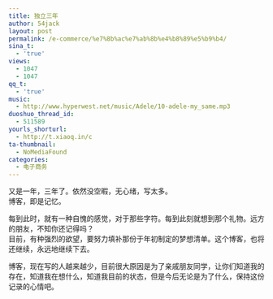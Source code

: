 ```yaml
---
title: 独立三年
author: 54jack
layout: post
permalink: /e-commerce/%e7%8b%ac%e7%ab%8b%e4%b8%89%e5%b9%b4/
sina_t:
  - 'true'
views:
  - 1047
  - 1047
qq_t:
  - 'true'
music:
  - http://www.hyperwest.net/music/Adele/10-adele-my_same.mp3
duoshuo_thread_id:
  - 511589
yourls_shorturl:
  - http://t.xiaoq.in/c
ta-thumbnail:
  - NoMediaFound
categories:
  - 电子商务
---
```

又是一年，三年了。依然没空暇，无心绪，写太多。  
博客，即是记忆。

每到此时，就有一种自愧的感觉，对于那些字符。每到此刻就想到那个礼物。远方的朋友，不知你还记得吗？  
目前，有种强烈的欲望，要努力填补那份于年初制定的梦想清单。这个博客，也将还继续，永远地继续下去。

博客，现在写的人越来越少，目前很大原因是为了亲戚朋友同学，让你们知道我的存在，知道我在想什么，知道我目前的状态，但是今后无论是为了什么，保持这份记录的心情吧。